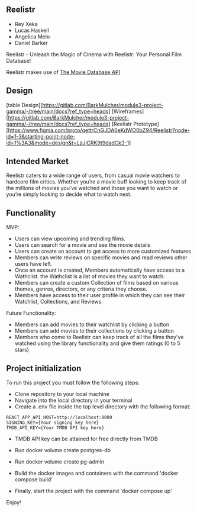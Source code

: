 
## Reelistr

* Rey Xeka
* Lucas Haskell
* Angelica Melo
* Daniel Barker

Reelistr - Unleash the Magic of Cinema with Reelistr: Your Personal Film Database!

Reelistr makes use of [The Movie Database API](https://developer.themoviedb.org/docs)


## Design
[table Design][https://gitlab.com/BarkMulcher/module3-project-gamma/-/tree/main/docs?ref_type=heads]
[Wireframes][https://gitlab.com/BarkMulcher/module3-project-gamma/-/tree/main/docs?ref_type=heads]
[Reelistr Prototype][https://www.figma.com/proto/qettrCnGJDA0eKdWO0bZ94/Reelistr?node-id=1-3&starting-point-node-id=1%3A3&mode=design&t=LzJjCRK9t9dadCk3-1]

## Intended Market
Reelistr caters to a wide range of users, from casual movie watchers to hardcore film critics.
Whether you’re a movie buff looking to keep track of the millions of movies you’ve watched and those you want to watch or you’re simply looking to decide what to watch next. 

## Functionality

MVP: 
* Users can view upcoming and trending films.
* Users can search for a movie and see the movie details
* Users can create an account to get access to more customized features
* Members can write reviews on specific movies and read reviews other users have left.
* Once an account is created, Members automatically have access to a Wathclist. the Wathclist is a list of movies they want to watch. 
* Members can create a custom Collection of films based on various themes, genres, directors, or any criteria they choose. 
* Members have access to their user profile in which they can see their Watchlist, Collections, and Reviews. 

Future Functionality: 
* Members can add movies to their watchlist by clicking a button
* Members can add movies to their collections by clicking a button
* Members who come to Reelistr can keep track of all the films they've watched using the library functionality and give them ratings (0 to 5 stars)

## Project initialization

To run this project you must follow the following steps:

* Clone repository to your local machine
* Navigate into the local directory in your terminal
* Create a .env file inside the top level directory with the following format:
```
REACT_APP_API_HOST=http://localhost:8000
SIGNING_KEY={Your signing key here}
TMDB_API_KEY={Your TMDB API key here}

```
* TMDB API key can be attained for free directly from TMDB

* Run docker volume create postgres-db
* Run docker volume create pg-admin
* Build the docker images and containers with the command 'docker compose build'
* Finally, start the project with the command 'docker compose up'

Enjoy!

